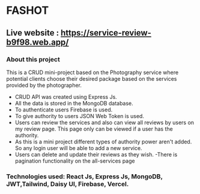 # FASHOT
## Live website : https://service-review-b9f98.web.app/ 

### About this project
This is a CRUD mini-project based on the Photography service where potential clients choose their desired package based on the services provided by the photographer.

- CRUD API was created using Express Js.
- All the data is stored in the MongoDB database. 
- To authenticate users Firebase is used.
- To give authority to users JSON Web Token is used. 
- Users can review the services and also can view all reviews by users on my review page. This page only can be viewed if a user has the authority. 
- As this is a mini project different types of authority power aren't added. So any login user will be able to add a new service.
- Users can delete and update their reviews as they wish.
-There is pagination functionality on the all-services page 


### Technologies used: React Js, Express Js, MongoDB, JWT,Tailwind, Daisy UI, Firebase, Vercel.
